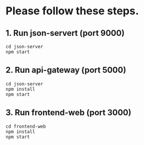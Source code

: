 # Please follow these steps.

## 1. Run json-servert (port 9000)
```
cd json-server
npm start
```


## 2. Run api-gateway (port 5000)
```
cd json-server
npm install
npm start
```

## 3. Run frontend-web (port 3000)
```
cd frontend-web
npm install
npm start
```
